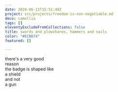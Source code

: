 ```yaml
---
date: 2020-06-11T15:51:49Z
project: src/projects/freedom-is-non-negotiable.md
deco: camellia
tags: []
eleventyExcludeFromCollections: false
title: swords and plowshares, hammers and nails
color: "#ECBD74"
featured: []

---
```

there's a very good  
reason  
the badge is shaped like  
    a shield  
and not  
    a gun